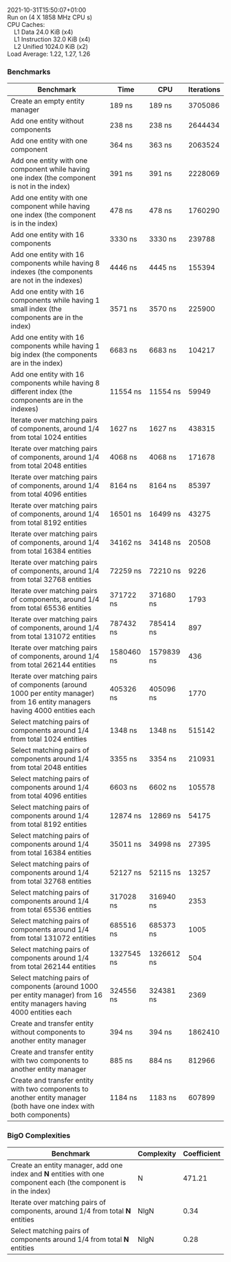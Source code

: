2021-10-31T15:50:07+01:00  
Run on (4 X 1858 MHz CPU s)  
CPU Caches:  
&nbsp;&nbsp;&nbsp;&nbsp;L1 Data 24.0 KiB (x4)  
&nbsp;&nbsp;&nbsp;&nbsp;L1 Instruction 32.0 KiB (x4)  
&nbsp;&nbsp;&nbsp;&nbsp;L2 Unified 1024.0 KiB (x2)  
Load Average: 1.22, 1.27, 1.26

### Benchmarks
Benchmark | Time | CPU | Iterations
--- | --- | --- | ---
Create an empty entity manager | 189 ns | 189 ns | 3705086
Add one entity without components | 238 ns | 238 ns | 2644434
Add one entity with one component | 364 ns | 363 ns | 2063524
Add one entity with one component while having one index (the component is not in the index) | 391 ns | 391 ns | 2228069
Add one entity with one component while having one index (the component is in the index) | 478 ns | 478 ns | 1760290
Add one entity with 16 components | 3330 ns | 3330 ns | 239788
Add one entity with 16 components while having 8 indexes (the components are not in the indexes) | 4446 ns | 4445 ns | 155394
Add one entity with 16 components while having 1 small index (the components are in the index) | 3571 ns | 3570 ns | 225900
Add one entity with 16 components while having 1 big index (the components are in the index) | 6683 ns | 6683 ns | 104217
Add one entity with 16 components while having 8 different index (the components are in the indexes) | 11554 ns | 11554 ns | 59949
Iterate over matching pairs of components, around 1/4 from total 1024 entities | 1627 ns | 1627 ns | 438315
Iterate over matching pairs of components, around 1/4 from total 2048 entities | 4068 ns | 4068 ns | 171678
Iterate over matching pairs of components, around 1/4 from total 4096 entities | 8164 ns | 8164 ns | 85397
Iterate over matching pairs of components, around 1/4 from total 8192 entities | 16501 ns | 16499 ns | 43275
Iterate over matching pairs of components, around 1/4 from total 16384 entities | 34162 ns | 34148 ns | 20508
Iterate over matching pairs of components, around 1/4 from total 32768 entities | 72259 ns | 72210 ns | 9226
Iterate over matching pairs of components, around 1/4 from total 65536 entities | 371722 ns | 371680 ns | 1793
Iterate over matching pairs of components, around 1/4 from total 131072 entities | 787432 ns | 785414 ns | 897
Iterate over matching pairs of components, around 1/4 from total 262144 entities | 1580460 ns | 1579839 ns | 436
Iterate over matching pairs of components (around 1000 per entity manager) from 16 entity managers having 4000 entities each | 405326 ns | 405096 ns | 1770
Select matching pairs of components around 1/4 from total 1024 entities | 1348 ns | 1348 ns | 515142
Select matching pairs of components around 1/4 from total 2048 entities | 3355 ns | 3354 ns | 210931
Select matching pairs of components around 1/4 from total 4096 entities | 6603 ns | 6602 ns | 105578
Select matching pairs of components around 1/4 from total 8192 entities | 12874 ns | 12869 ns | 54175
Select matching pairs of components around 1/4 from total 16384 entities | 35011 ns | 34998 ns | 27395
Select matching pairs of components around 1/4 from total 32768 entities | 52127 ns | 52115 ns | 13257
Select matching pairs of components around 1/4 from total 65536 entities | 317028 ns | 316940 ns | 2353
Select matching pairs of components around 1/4 from total 131072 entities | 685516 ns | 685373 ns | 1005
Select matching pairs of components around 1/4 from total 262144 entities | 1327545 ns | 1326612 ns | 504
Select matching pairs of components (around 1000 per entity manager) from 16 entity managers having 4000 entities each | 324556 ns | 324381 ns | 2369
Create and transfer entity without components to another entity manager | 394 ns | 394 ns | 1862410
Create and transfer entity with two components to another entity manager | 885 ns | 884 ns | 812966
Create and transfer entity with two components to another entity manager (both have one index with both components) | 1184 ns | 1183 ns | 607899

### BigO Complexities
Benchmark | Complexity | Coefficient
--- | --- | ---
Create an entity manager, add one index and **N** entities with one component each (the component is in the index) | N | 471.21
Iterate over matching pairs of components, around 1/4 from total **N** entities | NlgN | 0.34
Select matching pairs of components around 1/4 from total **N** entities | NlgN | 0.28
